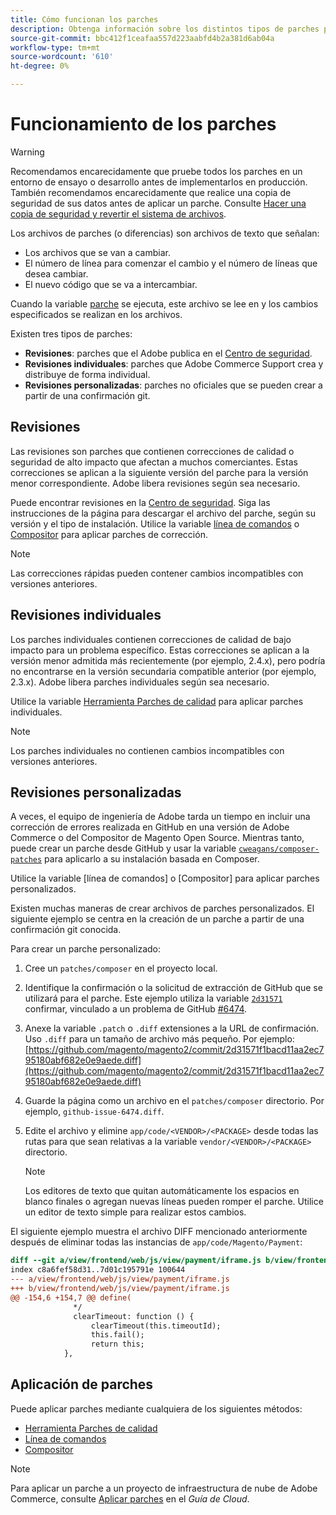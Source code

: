 ```yaml
---
title: Cómo funcionan los parches
description: Obtenga información sobre los distintos tipos de parches para Adobe Commerce y Magento Open Source y cómo funcionan.
source-git-commit: bbc412f1ceafaa557d223aabfd4b2a381d6ab04a
workflow-type: tm+mt
source-wordcount: '610'
ht-degree: 0%

---
```



# Funcionamiento de los parches

>[!WARNING]
>
>Recomendamos encarecidamente que pruebe todos los parches en un entorno de ensayo o desarrollo antes de implementarlos en producción. También recomendamos encarecidamente que realice una copia de seguridad de sus datos antes de aplicar un parche. Consulte [Hacer una copia de seguridad y revertir el sistema de archivos](https://devdocs.magento.com/guides/v2.4/install-gde/install/cli/install-cli-backup.html).

Los archivos de parches (o diferencias) son archivos de texto que señalan:

- Los archivos que se van a cambiar.
- El número de línea para comenzar el cambio y el número de líneas que desea cambiar.
- El nuevo código que se va a intercambiar.

Cuando la variable [parche](https://en.wikipedia.org/wiki/Patch_(Unix)) se ejecuta, este archivo se lee en y los cambios especificados se realizan en los archivos.

Existen tres tipos de parches:

- **Revisiones**: parches que el Adobe publica en el [Centro de seguridad](https://magento.com/security/patches).
- **Revisiones individuales**: parches que Adobe Commerce Support crea y distribuye de forma individual.
- **Revisiones personalizadas**: parches no oficiales que se pueden crear a partir de una confirmación git.

## Revisiones

Las revisiones son parches que contienen correcciones de calidad o seguridad de alto impacto que afectan a muchos comerciantes. Estas correcciones se aplican a la siguiente versión del parche para la versión menor correspondiente. Adobe libera revisiones según sea necesario.

Puede encontrar revisiones en la [Centro de seguridad](https://magento.com/security/patches). Siga las instrucciones de la página para descargar el archivo del parche, según su versión y el tipo de instalación. Utilice la variable [línea de comandos](../patches/apply.md#) o [Compositor](../patches/apply.md) para aplicar parches de corrección.

>[!NOTE]
>
>Las correcciones rápidas pueden contener cambios incompatibles con versiones anteriores.

## Revisiones individuales

Los parches individuales contienen correcciones de calidad de bajo impacto para un problema específico. Estas correcciones se aplican a la versión menor admitida más recientemente (por ejemplo, 2.4.x), pero podría no encontrarse en la versión secundaria compatible anterior (por ejemplo, 2.3.x). Adobe libera parches individuales según sea necesario.

Utilice la variable [Herramienta Parches de calidad](https://devdocs.magento.com/quality-patches/tool.html) para aplicar parches individuales.

>[!NOTE]
>
>Los parches individuales no contienen cambios incompatibles con versiones anteriores.

## Revisiones personalizadas

A veces, el equipo de ingeniería de Adobe tarda un tiempo en incluir una corrección de errores realizada en GitHub en una versión de Adobe Commerce o del Compositor de Magento Open Source. Mientras tanto, puede crear un parche desde GitHub y usar la variable [`cweagans/composer-patches`](https://github.com/cweagans/composer-patches/) para aplicarlo a su instalación basada en Composer.

Utilice la variable [línea de comandos] o [Compositor] para aplicar parches personalizados.

Existen muchas maneras de crear archivos de parches personalizados. El siguiente ejemplo se centra en la creación de un parche a partir de una confirmación git conocida.

Para crear un parche personalizado:

1. Cree un `patches/composer` en el proyecto local.
1. Identifique la confirmación o la solicitud de extracción de GitHub que se utilizará para el parche. Este ejemplo utiliza la variable [`2d31571`](https://github.com/magento/magento2/commit/) confirmar, vinculado a un problema de GitHub [#6474](https://github.com/magento/magento2/issues/6474).
1. Anexe la variable `.patch` o `.diff` extensiones a la URL de confirmación. Uso `.diff` para un tamaño de archivo más pequeño. Por ejemplo: [https://github.com/magento/magento2/commit/2d31571f1bacd11aa2ec795180abf682e0e9aede.diff](https://github.com/magento/magento2/commit/2d31571f1bacd11aa2ec795180abf682e0e9aede.diff)
1. Guarde la página como un archivo en el `patches/composer` directorio. Por ejemplo, `github-issue-6474.diff`.
1. Edite el archivo y elimine `app/code/<VENDOR>/<PACKAGE>` desde todas las rutas para que sean relativas a la variable `vendor/<VENDOR>/<PACKAGE>` directorio.

   >[!NOTE]
   >
   >Los editores de texto que quitan automáticamente los espacios en blanco finales o agregan nuevas líneas pueden romper el parche. Utilice un editor de texto simple para realizar estos cambios.

El siguiente ejemplo muestra el archivo DIFF mencionado anteriormente después de eliminar todas las instancias de `app/code/Magento/Payment`:

```diff
diff --git a/view/frontend/web/js/view/payment/iframe.js b/view/frontend/web/js/view/payment/iframe.js
index c8a6fef58d31..7d01c195791e 100644
--- a/view/frontend/web/js/view/payment/iframe.js
+++ b/view/frontend/web/js/view/payment/iframe.js
@@ -154,6 +154,7 @@ define(
              */
              clearTimeout: function () {
                  clearTimeout(this.timeoutId);
                  this.fail();
                  return this;
            },
```

## Aplicación de parches

Puede aplicar parches mediante cualquiera de los siguientes métodos:

- [Herramienta Parches de calidad](https://devdocs.magento.com/quality-patches/tool.html)
- [Línea de comandos](../patches/apply.md#command-line)
- [Compositor](../patches/apply.md#composer)

>[!NOTE]
>
>Para aplicar un parche a un proyecto de infraestructura de nube de Adobe Commerce, consulte [Aplicar parches](https://devdocs.magento.com/cloud/project/project-patch.html) en el _Guía de Cloud_.
